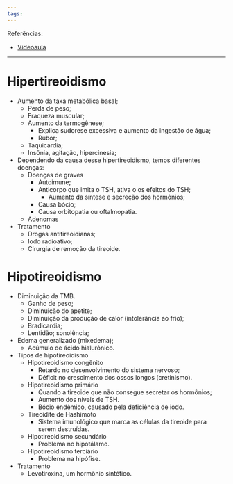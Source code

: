```yaml
---
tags:
---
```

Referências: 
* [Videoaula](https://youtu.be/1gpE_29p-KM?si=u6GpG6s41BUGsaUm)

---
 
# Hipertireoidismo 
* Aumento da taxa metabólica basal; 
	* Perda de peso;
	* Fraqueza muscular;
	* Aumento da termogênese;
		* Explica sudorese excessiva e aumento da ingestão de água;
		* Rubor;
	* Taquicardia; 
	* Insônia, agitação, hipercinesia;
* Dependendo da causa desse hipertireoidismo, temos diferentes doenças: 
	* Doenças de graves
		* Autoimune; 
		* Anticorpo que imita o TSH, ativa o os efeitos do TSH;
			* Aumento da síntese e secreção dos hormônios;
		* Causa bócio;
		* Causa orbitopatia ou oftalmopatia.
	* Adenomas
* Tratamento 
	* Drogas antitireoidianas; 
	* Iodo radioativo; 
	* Cirurgia de remoção da tireoide. 
# Hipotireoidismo
* Diminuição da TMB. 
	* Ganho de peso; 
	* Diminuição do apetite; 
	* Diminuição da produção de calor (intolerância ao frio);
	* Bradicardia; 
	* Lentidão; sonolência; 
* Edema generalizado (mixedema); 
	* Acúmulo de ácido hialurônico. 
* Tipos de hipotireoidismo
	* Hipotireoidismo congênito 
		* Retardo no desenvolvimento do sistema nervoso; 
		* Déficit no crescimento dos ossos longos (cretinismo).
	* Hipotireoidismo primário
		* Quando a tireoide que não consegue secretar os hormônios;
		* Aumento dos níveis de TSH. 
		* Bócio endêmico, causado pela deficiência de iodo. 
	* Tireoidite de Hashimoto 
		* Sistema imunológico que marca as células da tireoide para serem destruídas. 
	* Hipotireoidismo secundário 
		* Problema no hipotálamo. 
	* Hipotireoidismo terciário
		* Problema na hipófise. 
* Tratamento
	* Levotiroxina, um hormônio sintético. 

[^1]: 
[^2]: 